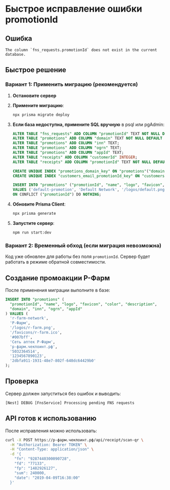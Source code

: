 # Быстрое исправление ошибки promotionId

## Ошибка
```
The column `fns_requests.promotionId` does not exist in the current database.
```

## Быстрое решение

### Вариант 1: Применить миграцию (рекомендуется)

1. **Остановите сервер**

2. **Примените миграцию**:
   ```bash
   npx prisma migrate deploy
   ```

3. **Если база недоступна, примените SQL вручную** в psql или pgAdmin:
   ```sql
   ALTER TABLE "fns_requests" ADD COLUMN "promotionId" TEXT NOT NULL DEFAULT 'default-promotion';
   ALTER TABLE "promotions" ADD COLUMN "domain" TEXT NOT NULL DEFAULT 'default.domain';
   ALTER TABLE "promotions" ADD COLUMN "inn" TEXT;
   ALTER TABLE "promotions" ADD COLUMN "ogrn" TEXT;
   ALTER TABLE "promotions" ADD COLUMN "appId" TEXT;
   ALTER TABLE "receipts" ADD COLUMN "customerId" INTEGER;
   ALTER TABLE "receipts" ADD COLUMN "promotionId" TEXT NOT NULL DEFAULT 'default-promotion';
   
   CREATE UNIQUE INDEX "promotions_domain_key" ON "promotions"("domain");
   CREATE UNIQUE INDEX "customers_email_promotionId_key" ON "customers"("email", "promotionId");
   
   INSERT INTO "promotions" ("promotionId", "name", "logo", "favicon", "color", "description", "domain")
   VALUES ('default-promotion', 'Default Network', '/logos/default.png', '/favicons/default.ico', '#007bff', 'Default promotion network', 'default.checkpoint.rf')
   ON CONFLICT ("promotionId") DO NOTHING;
   ```

4. **Обновите Prisma Client**:
   ```bash
   npx prisma generate
   ```

5. **Запустите сервер**:
   ```bash
   npm run start:dev
   ```

### Вариант 2: Временный обход (если миграция невозможна)

Код уже обновлен для работы без поля `promotionId`. Сервер будет работать в режиме обратной совместимости.

## Создание промоакции Р-Фарм

После применения миграции выполните в базе:

```sql
INSERT INTO "promotions" (
  "promotionId", "name", "logo", "favicon", "color", "description",
  "domain", "inn", "ogrn", "appId"
) VALUES (
  'r-farm-network',
  'Р-Фарм',
  '/logos/r-farm.png',
  '/favicons/r-farm.ico',
  '#007bff',
  'Сеть аптек Р-Фарм',
  'р-фарм.чекпоинт.рф',
  '5032364514',
  '1234567890123',
  '2dbfa911-1931-48e7-802f-640dc64429b0'
);
```

## Проверка

Сервер должен запуститься без ошибок и выводить:
```
[Nest] DEBUG [FnsService] Processing pending FNS requests
```

## API готов к использованию

После исправления можно использовать:

```bash
curl -X POST https://р-фарм.чекпоинт.рф/api/receipt/scan-qr \
  -H "Authorization: Bearer TOKEN" \
  -H "Content-Type: application/json" \
  -d '{
    "fn": "9287440300090728",
    "fd": "77133",
    "fp": "1482926127",
    "sum": 240000,
    "date": "2019-04-09T16:38:00"
  }'
```